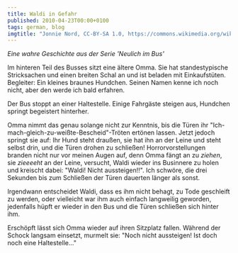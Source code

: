 ```yaml
---
title: Waldi in Gefahr
published: 2010-04-23T00:00+0100
tags: german, blog
imgtitle: "Jonnie Nord, CC-BY-SA 1.0, https://commons.wikimedia.org/wiki/File:Leyland_double_decker_bus.JPG"
---
```


*Eine wahre Geschichte aus der Serie 'Neulich im Bus'*

Im hinteren Teil des Busses sitzt eine ältere Omma. Sie hat standestypische Stricksachen und einen breiten Schal an und ist beladen mit Einkaufstüten. Begleiter: Ein kleines braunes Hundchen. Seinen Namen kenne ich noch nicht, aber den werde ich bald erfahren.

Der Bus stoppt an einer Haltestelle. Einige Fahrgäste steigen aus, Hundchen springt begeistert hinterher.

Omma nimmt das genau solange nicht zur Kenntnis, bis die Türen ihr "Ich-mach-gleich-zu-weißte-Bescheid"-Tröten ertönen lassen. Jetzt jedoch springt sie auf: Ihr Hund steht draußen, sie hat ihn an der Leine und steht selbst drin, und die Türen drohen zu schließen! Horrorvorstellungen branden nicht nur vor meinen Augen auf, denn Omma fängt an zu *ziehen*, sie *zieeeeht* an der Leine, versucht, Waldi wieder ins Businnere zu holen und kreischt dabei: "Waldi! Nicht aussteigen!!". Ich schwöre, die drei Sekunden bis zum Schließen der Türen dauerten länger als sonst.

Irgendwann entscheidet Waldi, dass es ihm nicht behagt, zu Tode geschleift zu werden, oder vielleicht war ihm auch einfach langweilig geworden, jedenfalls hüpft er wieder in den Bus und die Türen schließen sich hinter ihm.

Erschöpft lässt sich Omma wieder auf ihren Sitzplatz fallen. Während der Schock langsam einsetzt, murmelt sie: "Noch nicht aussteigen! Ist doch noch eine Haltestelle..."
